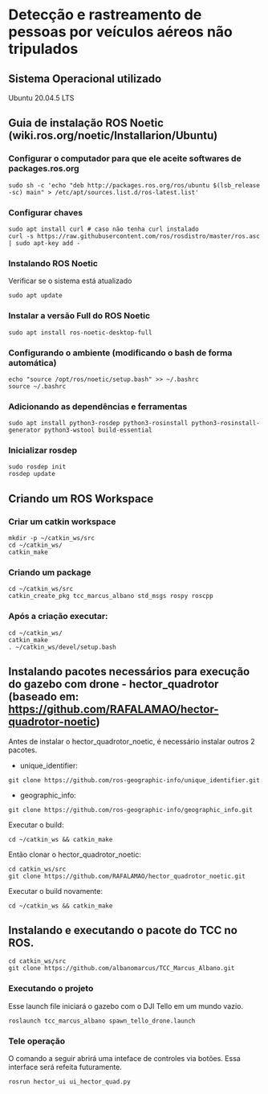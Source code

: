 # Detecção e rastreamento de pessoas por veículos aéreos não tripulados

## Sistema Operacional utilizado
Ubuntu 20.04.5 LTS

## Guia de instalação ROS Noetic (wiki.ros.org/noetic/Installarion/Ubuntu)

### Configurar o computador para que ele aceite softwares de packages.ros.org

```
sudo sh -c 'echo "deb http://packages.ros.org/ros/ubuntu $(lsb_release -sc) main" > /etc/apt/sources.list.d/ros-latest.list'
```

### Configurar chaves
```
sudo apt install curl # caso não tenha curl instalado
curl -s https://raw.githubusercontent.com/ros/rosdistro/master/ros.asc | sudo apt-key add -	
```

### Instalando ROS Noetic
Verificar se o sistema está atualizado
```
sudo apt update
```	

### Instalar a versão Full do ROS Noetic
```
sudo apt install ros-noetic-desktop-full
```

### Configurando o ambiente (modificando o bash de forma automática)	
```
echo "source /opt/ros/noetic/setup.bash" >> ~/.bashrc
source ~/.bashrc
```

### Adicionando as dependências e ferramentas 
```
sudo apt install python3-rosdep python3-rosinstall python3-rosinstall-generator python3-wstool build-essential
```	
### Inicializar rosdep
```
sudo rosdep init
rosdep update
```

## Criando um ROS Workspace
### Criar um catkin workspace
```
mkdir -p ~/catkin_ws/src
cd ~/catkin_ws/		
catkin_make
```		

### Criando um package
```
cd ~/catkin_ws/src
catkin_create_pkg tcc_marcus_albano std_msgs rospy roscpp
```

### Após a criação executar:
```
cd ~/catkin_ws/ 		
catkin_make
. ~/catkin_ws/devel/setup.bash
```

## Instalando pacotes necessários para execução do gazebo com drone - hector_quadrotor (baseado em: https://github.com/RAFALAMAO/hector-quadrotor-noetic)
Antes de instalar o hector_quadrotor_noetic, é necessário instalar outros 2 pacotes.
 - unique_identifier: 
```
git clone https://github.com/ros-geographic-info/unique_identifier.git
``` 

 - geographic_info: 
```
git clone https://github.com/ros-geographic-info/geographic_info.git
```

Executar o build:

```
cd ~/catkin_ws && catkin_make
```

Então clonar o hector_quadrotor_noetic:

```
cd catkin_ws/src
git clone https://github.com/RAFALAMAO/hector_quadrotor_noetic.git
```

Executar o build novamente:

```
cd ~/catkin_ws && catkin_make
```

## Instalando e executando o pacote do TCC no ROS.
```
cd catkin_ws/src
git clone https://github.com/albanomarcus/TCC_Marcus_Albano.git
```

### Executando o projeto
Esse launch file iniciará o gazebo com o DJI Tello em um mundo vazio.
```
roslaunch tcc_marcus_albano spawn_tello_drone.launch
```

### Tele operação
O comando a seguir abrirá uma inteface de controles via botões. Essa interface será refeita futuramente.
```
rosrun hector_ui ui_hector_quad.py
```
